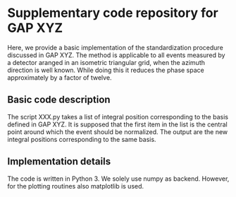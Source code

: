 # Supplementary code repository for GAP XYZ
Here, we provide a basic implementation of the standardization procedure discussed in GAP XYZ.
The method is applicable to all events measured by a detector aranged in an isometric triangular grid, when the azimuth direction is well known.
While doing this it reduces the phase space approximately by a factor of twelve.


## Basic code description
The script XXX.py takes a list of integral position corresponding to the basis defined in GAP XYZ.
It is supposed that the first item in the list is the central point around which the event should be normalized.
The output are the new integral positions corresponding to the same basis.


## Implementation details
The code is written in Python 3.
We solely use numpy as backend.
However, for the plotting routines also matplotlib is used.
